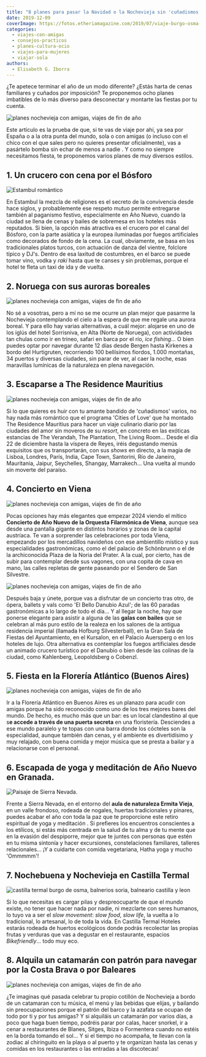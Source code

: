 ```yaml
---
title: "8 planes para pasar la Navidad o la Nochevieja sin 'cuñadismos'"
date: 2019-12-09
coverImage: https://fotos.etheriamagazine.com/2019/07/viaje-burgo-osma-castilla-termal.jpg
categories: 
  - viajes-con-amigas
  - consejos-practicos
  - planes-cultura-ocio
  - viajes-para-mujeres
  - viajar-sola
authors: 
  - Elisabeth G. Iborra
---
```


¿Te apetece terminar el año de un modo diferente? ¿Estás harta de cenas familiares y 
cuñados por imposición? Te proponemos ocho planes imbatibles de lo más diverso para 
desconectar y montarte las fiestas por tu cuenta. 

![planes nochevieja con amigas, viajes de fin de año](https://fotos.etheriamagazine.com/2019/12/planes-nochevieja-lofoten.jpg "Aurora boreal sobre las islas Lofoten. © Stian Klo/Hurtigruten")

Este artículo es la prueba de que, si te vas de viaje por ahí, ya sea por España o a la 
otra punta del mundo, sola o con amigas (o incluso con el chico con el que sales pero no 
quieres presentar oficialmente), vas a pasártelo bomba sin echar de menos a nadie . Y 
como no siempre necesitamos fiesta, te proponemos varios planes de muy diversos estilos. 

## 1\. Un crucero con cena por el Bósforo

![Estambul romántico](https://fotos.etheriamagazine.com/2018/05/ESTAMBUL-BOSFORO.jpg "Cruceros por el Bósforo en Estambul.")

En Estambul la mezcla de religiones es el secreto de la convivencia desde hace siglos, y 
probablemente ese respeto mutuo permite entregarse también al paganismo festivo, 
especialmente en Año Nuevo, cuando la ciudad se llena de cenas y bailes de sobremesa en 
los hoteles más reputados. Si bien, la opción más atractiva es el crucero por el canal 
del Bósforo, con la parte asiática y la europea iluminadas por fuegos artificiales como 
decorados de fondo de la cena. La cual, obviamente, se basa en los tradicionales platos 
turcos, con actuación de danza del vientre, folclore típico y DJ's. Dentro de esa 
laxitud de costumbres, en el barco se puede tomar vino, vodka y _raki_ hasta que te 
canses y sin problemas, porque el hotel te fleta un taxi de ida y de vuelta. 

## 2\. Noruega con sus auroras boreales

![planes nochevieja con amigas, viajes de fin de año](https://fotos.etheriamagazine.com/2019/12/planes-nochevieja-hurtigruten.jpg "Crucero Hurtigruten por la costa Noruega. © Hurtigruten")

No sé a vosotras, pero a mí no se me ocurre un plan mejor que pasarme la Nochevieja 
contemplando el cielo a la espera de que me regale una aurora boreal. Y para ello hay 
varias alternativas, a cuál mejor: alojarse en uno de los iglús del hotel Sorrisniva, en 
Alta (Norte de Noruega), con actividades tan chulas como ir en trineo, safari en barca 
por el río, _ice fishing_... O bien puedes optar por navegar durante 12 días desde 
Bergen hasta Kirkenes a bordo del Hurtigruten, recorriendo 100 bellísimos fiordos, 1.000 
montañas, 34 puertos y diversas ciudades, sin parar de ver, al caer la noche, esas 
maravillas lumínicas de la naturaleza en plena navegación. 

## 3\. Escaparse a The Residence Mauritius

![planes nochevieja con amigas, viajes de fin de año](https://fotos.etheriamagazine.com/2019/11/planes-nochevieja-the-residence-mauricio.jpg "Hotel © The Residence en Isla Mauricio.")

Si lo que quieres es huir con tu amante bandido de 'cuñadismos' varios, no hay nada más 
romántico que el programa 'Cities of Love' que ha montado The Residence Mauritius para 
hacer un viaje culinario diario por las ciudades del amor sin moveros de su _resort_, en 
concreto en las exóticas estancias de The Verandah, The Plantation, The Living Room... 
Desde el día 22 de diciembre hasta la víspera de Reyes, iréis degustando menús 
exquisitos que os transportarán, con sus _shows_ en directo, a la magia de Lisboa, 
Londres, París, India, Cape Town, Santorini, Río de Janeiro, Mauritania, Jaipur, 
Seychelles, Shangay, Marrakech… Una vuelta al mundo sin moverte del paraíso. 

## 4\. Concierto en Viena

![planes nochevieja con amigas, viajes de fin de año](https://fotos.etheriamagazine.com/2019/11/planes-nochevieja-concierto-viena.jpg "Concierto de Fin de Año en la Sala Dorada del Musikverein en Viena. © Österreich Werbung/Lois Lammerhuber")

Pocas opciones hay más elegantes que empezar 2024 viendo el mítico **Concierto de Año 
Nuevo de la Orquesta Filarmónica de Viena**, aunque sea desde una pantalla gigante en 
distintos horarios y zonas de la capital austríaca. Te van a sorprender las 
celebraciones por toda Viena, empezando por los mercadillos navideños con ese 
ambientillo místico y sus especialidades gastronómicas, como el del palacio de 
Schönbrunn o el de la archiconocida Plaza de la Noria del Prater. A la cual, por cierto, 
has de subir para contemplar desde sus vagones, con una copita de cava en mano, las 
calles repletas de gente paseando por el Sendero de San Silvestre. 

![planes nochevieja con amigas, viajes de fin de año](https://fotos.etheriamagazine.com/2019/11/planes-nochevieja-viena.jpg "El Ayuntamiento de Viena en Navidad. © Österreich Werbung/Viennaslide")

Después baja y únete, porque vas a disfrutar de un concierto tras otro, de ópera, 
ballets y vals como 'El Bello Danubio Azul'; de las 60 paradas gastronómicas a lo largo 
de todo el día… Y al llegar la noche, hay que ponerse elegante para asistir a alguna de 
las **galas con bailes** que se celebran al más puro estilo de la realeza en los salones 
de la antigua residencia imperial (llamada Hofburg Silvesterball), en la Gran Sala de 
Fiestas del Ayuntamiento, en el Kursalon, en el Palacio Auersperg o en los hoteles de 
lujo. Otra alternativa es contemplar los fuegos artificiales desde un animado crucero 
turístico por el Danubio o bien desde las colinas de la ciudad, como Kahlenberg, 
Leopoldsberg o Cobenzl. 

## 5\. Fiesta en la Florería Atlántico (Buenos Aires)

![planes nochevieja con amigas, viajes de fin de año](https://fotos.etheriamagazine.com/2019/11/8-planes-nochevieja-floreria-atlantico.jpg "© Florería Atlántico.")

Ir a la Florería Atlántico en Buenos Aires es un planazo para acudir con amigas porque 
ha sido reconocido como uno de los tres mejores bares del mundo. De hecho, es mucho más 
que un bar: es un local clandestino al que s**e accede a través de una puerta secreta** 
en una floristería. Desciendes a ese mundo paralelo y te topas con una barra donde los 
cócteles son la especialidad, aunque también dan cenas, y el ambiente es divertidísimo y 
muy relajado, con buena comida y mejor música que se presta a bailar y a relacionarse 
con el personal. 

## 6\. Escapada de yoga y meditación de Año Nuevo en Granada.

![](https://fotos.etheriamagazine.com/2019/11/planes-nochevieja-sierra-nevada.jpg "Paisaje de Sierra Nevada.")

Frente a Sierra Nevada, en el entorno del **aula de naturaleza Ermita Vieja**, en un 
valle frondoso, rodeada de nogales, huertas tradicionales y pinares, puedes acabar el 
año con toda la paz que te proporcione este retiro espiritual de yoga y meditación . Si 
prefieres los encuentros conscientes a los etílicos, si estás más centrada en la salud 
de tu alma y de tu mente que en la evasión del despiporre, mejor que te juntes con 
personas que estén en tu misma sintonía y hacer excursiones, constelaciones familiares, 
talleres relacionales... ¡Y a cuidarte con comida vegetariana, Hatha yoga y mucho 
'Ommmmm'! 

## 7\. Nochebuena y Nochevieja en Castilla Termal

![castilla termal burgo de osma, balnerios soria, balneario castilla y leon](https://fotos.etheriamagazine.com/2019/07/viaje-burgo-osma-castilla-termal.jpg "Date un capricho en el balneario del hotel Castilla Termal Burgo de Osma. © Castillla Termal")

Si lo que necesitas es cargar pilas y despreocuparte de que el mundo existe, no tener 
que hacer nada por nadie, ni mezclarte con seres humanos, lo tuyo va a ser el _slow 
movement_: _slow food_, _slow life_, la vuelta a lo tradicional, lo artesanal, lo de 
toda la vida. En Castilla Termal Hoteles estarás rodeada de huertos ecológicos donde 
podrás recolectar las propias frutas y verduras que vas a degustar en el restaurante, 
espacios _Bikefriendly_… todo muy eco. 

## 8\. Alquila un catamarán con patrón para navegar por la Costa Brava o por Baleares

![planes nochevieja con amigas, viajes de fin de año](https://fotos.etheriamagazine.com/2019/11/nochevieja-catamaran.jpg "Jornada en catamarán.")

¿Te imaginas qué pasada celebrar tu propio cotillón de Nochevieja a bordo de un 
catamaran con tu música, el menú y las bebidas que elijas, y bailando sin preocupaciones 
porque el patrón del barco y la azafata se ocupan de todo por ti y por tus amigas? Y si 
alquiláis un catamarán por varios días, a poco que haga buen tiempo, podréis parar por 
calas, hacer snorkel, ir a cenar a restaurantes de Blanes, Sitges, Ibiza o Formentera 
cuando no estéis en la borda tomando el sol... Y si el tiempo no acompaña, te llevan con 
la zodiac al chiringuito en la playa o al puerto y te organizan hasta las cenas y 
comidas en los restaurantes o las entradas a las discotecas!
